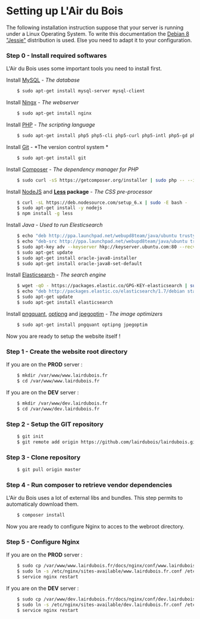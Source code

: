 Setting up L'Air du Bois
========================

The following installation instruction suppose that your server is running under a Linux Operating System.
To write this documentation the [Debian 8 "Jessie"](https://www.debian.org) distribution is used.
Else you need to adapt it to your configuration.

### Step 0 - Install required softwares

L'Air du Bois uses some important tools you need to install first.

Install [MySQL](https://www.mysql.com/) - *The database*

``` bash
    $ sudo apt-get install mysql-server mysql-client
```

Install [Ningx](https://nginx.org/) - *The webserver*

``` bash
    $ sudo apt-get install nginx
```

Install [PHP](http://www.php.net/) - *The scripting language*

``` bash
    $ sudo apt-get install php5 php5-cli php5-curl php5-intl php5-gd php5-imagick php-apc php5-mysql php5-fpm
```

Install [Git](https://git-scm.com/) - *The version control system *

``` bash
    $ sudo apt-get install git
```

Install [Composer](https://getcomposer.org/) - *The dependency manager for PHP*

``` bash
    $ sudo curl -sS https://getcomposer.org/installer | sudo php -- --install-dir=/usr/local/bin --filename=composer
```

Install [NodeJS](https://nodejs.org) and **[Less](http://lesscss.org/) package** - *The CSS pre-processor*

``` bash
    $ curl -sL https://deb.nodesource.com/setup_6.x | sudo -E bash -
    $ sudo apt-get install -y nodejs
    $ npm install -g less
```

Install *Java* - *Used to run Elesticsearch*

``` bash
    $ echo "deb http://ppa.launchpad.net/webupd8team/java/ubuntu trusty main" | sudo tee /etc/apt/sources.list.d/webupd8team-java.list
    $ echo "deb-src http://ppa.launchpad.net/webupd8team/java/ubuntu trusty main" | sudo tee -a /etc/apt/sources.list.d/webupd8team-java.list
    $ sudo apt-key adv --keyserver hkp://keyserver.ubuntu.com:80 --recv-keys EEA14886
    $ sudo apt-get update
    $ sudo apt-get install oracle-java8-installer
    $ sudo apt-get install oracle-java8-set-default
```

Install [Elasticsearch](https://www.elastic.co/products/elasticsearch) - *The search engine*

``` bash
    $ wget -qO - https://packages.elastic.co/GPG-KEY-elasticsearch | sudo apt-key add -
    $ echo "deb http://packages.elastic.co/elasticsearch/1.7/debian stable main" | sudo tee -a /etc/apt/sources.list.d/elasticsearch-1.7.list
    $ sudo apt-get update
    $ sudo apt-get install elasticsearch
```

Install [pngquant](https://pngquant.org/), [optipng](http://optipng.sourceforge.net/) and [jpegoptim](https://github.com/tjko/jpegoptim) - *The image optimizers*

``` bash
    $ sudo apt-get install pngquant optipng jpegoptim
```

Now you are ready to setup the website itself !


### Step 1 - Create the website root directory

If you are on the **PROD** server :

``` bash
    $ mkdir /var/www/www.lairdubois.fr
    $ cd /var/www/www.lairdubois.fr
```

If you are on the **DEV** server :

``` bash
    $ mkdir /var/www/dev.lairdubois.fr
    $ cd /var/www/dev.lairdubois.fr
```


### Step 2 - Setup the GIT repository

``` bash
    $ git init
    $ git remote add origin https://github.com/lairdubois/lairdubois.git
```

### Step 3 - Clone repository

``` bash
    $ git pull origin master
```

### Step 4 - Run composer to retrieve vendor dependencies

L'Air du Bois uses a lot of external libs and bundles. This step permits to automaticaly download them.

``` bash
    $ composer install
```

Now you are ready to configure Nginx to acces to the webroot directory.

### Step 5 - Configure Nginx

If you are on the **PROD** server :

``` bash
    $ sudo cp /var/www/www.lairdubois.fr/docs/nginx/conf/www.lairdubois.fr.conf /etc/nginx/sites-available/www.lairdubois.fr.conf
    $ sudo ln -s /etc/nginx/sites-available/www.lairdubois.fr.conf /etc/nginx/sites-enabled/www.lairdubois.fr.conf
    $ service nginx restart
```

If you are on the **DEV** server :

``` bash
    $ sudo cp /var/www/dev.lairdubois.fr/docs/nginx/conf/dev.lairdubois.fr.conf /etc/nginx/sites-available/dev.lairdubois.fr.conf
    $ sudo ln -s /etc/nginx/sites-available/dev.lairdubois.fr.conf /etc/nginx/sites-enabled/dev.lairdubois.fr.conf
    $ service nginx restart
```




